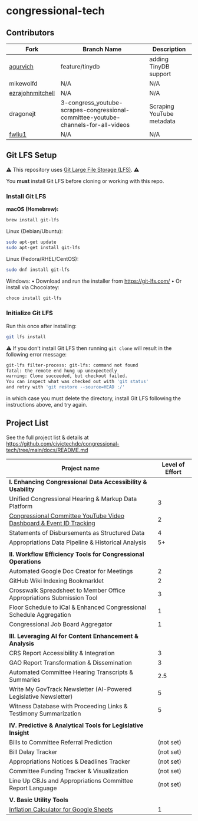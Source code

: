 # congressional-tech

## Contributors
| Fork | Branch Name  | Description                   |
|-----------------|--------------|-------------------------------|
| [agurvich](https://github.com/agurvich/congressional-tech)        | feature/tinydb  | adding TinyDB support  |
| mikewolfd        | N/A  | N/A  |
| [ezrajohnmitchell](https://github.com/ezrajohnmitchell/congressional-tech)        | N/A  | N/A  |
| dragonejt        | 3-congress_youtube-scrapes-congressional-committee-youtube-channels-for-all-videos  | Scraping YouTube metadata  |
| [fwliu1](https://github.com/fwliu1/congressional-tech-youtube)        | N/A  | N/A  |

## Git LFS Setup

⚠️ This repository uses [Git Large File Storage (LFS)](https://git-lfs.com/).️ ️⚠️

You **must** install Git LFS before cloning or working with this repo.

### Install Git LFS

**macOS (Homebrew):**
```bash
brew install git-lfs
```

Linux (Debian/Ubuntu):

```bash
sudo apt-get update
sudo apt-get install git-lfs
```

Linux (Fedora/RHEL/CentOS):

```bash
sudo dnf install git-lfs
```

Windows:
	•	Download and run the installer from https://git-lfs.com/
	•	Or install via Chocolatey:

```bash
choco install git-lfs
```

### Initialize Git LFS

Run this once after installing:

```bash
git lfs install
```

⚠️ If you don’t install Git LFS then running `git clone` will result in the following error message:
```bash
git-lfs filter-process: git-lfs: command not found
fatal: the remote end hung up unexpectedly
warning: Clone succeeded, but checkout failed.
You can inspect what was checked out with 'git status'
and retry with 'git restore --source=HEAD :/'
```
in which case you must delete the directory, install Git LFS following the instructions above, and try again.

## Project List

See the full project list & details at
https://github.com/civictechdc/congressional-tech/tree/main/docs/README.md

| Project name |  Level of Effort
|-----------------|--------------
| **I. Enhancing Congressional Data Accessibility & Usability** |
Unified Congressional Hearing & Markup Data Platform | 3
[Congressional Committee YouTube Video Dashboard & Event ID Tracking](https://github.com/civictechdc/congressional-tech/tree/main/projects/1.2-committee-youtube) | 2
Statements of Disbursements as Structured Data | 4
Appropriations Data Pipeline & Historical Analysis | 5+
||
| **II. Workflow Efficiency Tools for Congressional Operations** |
Automated Google Doc Creator for Meetings | 2
GitHub Wiki Indexing Bookmarklet | 2
Crosswalk Spreadsheet to Member Office Appropriations Submission Tool | 3
Floor Schedule to iCal & Enhanced Congressional Schedule Aggregation | 1
Congressional Job Board Aggregator | 1
||
| **III. Leveraging AI for Content Enhancement & Analysis** |
CRS Report Accessibility & Integration | 3
GAO Report Transformation & Dissemination | 3
Automated Committee Hearing Transcripts & Summaries | 2.5
Write My GovTrack Newsletter (AI-Powered Legislative Newsletter) | 5
Witness Database with Proceeding Links & Testimony Summarization | 5
||
| **IV. Predictive & Analytical Tools for Legislative Insight** |
Bills to Committee Referral Prediction | (not set)
Bill Delay Tracker | (not set)
Appropriations Notices & Deadlines Tracker | (not set)
Committee Funding Tracker & Visualization | (not set)
Line Up CBJs and Appropriations Committee Report Language | (not set)
||
| **V. Basic Utility Tools** |
[Inflation Calculator for Google Sheets](https://github.com/civictechdc/congressional-tech/tree/main/projects/5.1-inflation-gsheets) | 1